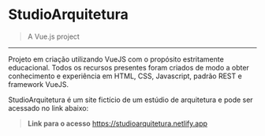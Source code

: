 # StudioArquitetura

> A Vue.js project

---

Projeto em criação utilizando VueJS com o propósito estritamente educacional. Todos os recursos presentes foram criados de modo a obter conhecimento e experiência em HTML, CSS, Javascript, padrão REST e framework VueJS.

StudioArquitetura é um site fictício de um estúdio de arquitetura e pode ser acessado no link abaixo:

> **Link para o acesso** https://studioarquitetura.netlify.app






